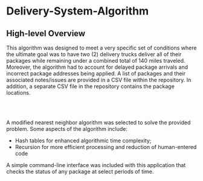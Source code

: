 <h1> Delivery-System-Algorithm </h1>

<h2>High-level Overview</h2>
This algorithm was designed to meet a very specific set of conditions where the ultimate goal was to have two (2) delivery trucks deliver all of their packages
while remaining under a combined total of 140 miles traveled. Moreover, the algorithm had to account for delayed package arrivals and incorrect package addresses being applied. A list of packages and
their associated notes/issues are provided in a CSV file within the repository. In addition, a separate CSV file in the repository contains the package locations. 

<br></br>

A modified nearest neighbor algorithm was selected to solve the provided problem. Some aspects of the algorithm include:
<ul>
  <li>Hash tables for enhanced algorithmic time complexity;</li>
  <li>Recursion for more efficient processing and reduction of human-entered code</li>
</ul>

A simple command-line interface was included with this application that checks the status of any package at select periods of time. 
